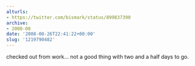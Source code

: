 ```yaml
---
alturls:
- https://twitter.com/bismark/status/899837390
archive:
- 2008-08
date: '2008-08-26T22:41:22+00:00'
slug: '1219790482'
---
```


checked out from work... not a good thing with two and a half days to go.

